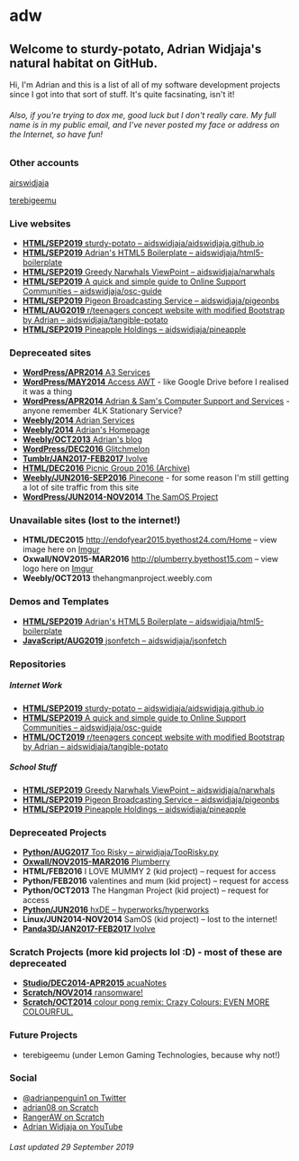# adw
## Welcome to sturdy-potato, Adrian Widjaja's natural habitat on GitHub.

Hi, I'm Adrian and this is a list of all of my software development projects since I got into that sort of stuff. It's quite facsinating, isn't it!

###### Also, if you're trying to dox me, good luck but I don't really care. My full name is in my public email, and I've never posted my face or address on the Internet, so have fun!

### Other accounts 

[airswidjaja](https://github.com/airswidjaja)

[terebigeemu](https://github.com/terebigeemu)

### Live websites

* [**HTML/SEP2019** sturdy-potato – aidswidjaja/aidswidjaja.github.io](https://aidswidjaja.github.io)
* [**HTML/SEP2019** Adrian's HTML5 Boilerplate – aidswidjaja/html5-boilerplate](https://adw-boilerplate.netlify.com)
* [**HTML/SEP2019** Greedy Narwhals ViewPoint – aidswidjaja/narwhals](https://aidswidjaja.github.io/narwhals)
* [**HTML/SEP2019** A quick and simple guide to Online Support Communities – aidswidjaja/osc-guide](https://aidswidjaja.github.io/osc-guide)
* [**HTML/SEP2019** Pigeon Broadcasting Service – aidswidjaja/pigeonbs](https://aidswidjaja.github.io/pigeonbs)
* [**HTML/AUG2019** r/teenagers concept website with modified Bootstrap by Adrian – aidswidjaja/tangible-potato](https://aidswidjaja.github.io/tangible-potato)
* [**HTML/SEP2019** Pineapple Holdings – aidswidjaja/pineapple](https://aidswidjaja.github.io/pineapple)

### Depreceated sites

* [**WordPress/APR2014** A3 Services](https://adrianservices.wordpress.com/)
* [**WordPress/MAY2014** Access AWT](https://accessawt.wordpress.com/) - like Google Drive before I realised it was a thing
* [**WordPress/APR2014** Adrian & Sam's Computer Support and Services](http://ascsas.wordpress.com) - anyone remember 4LK Stationary Service?
* [**Weebly/2014** Adrian Services](http://adrianservices.weebly.com/)
* [**Weebly/2014** Adrian's Homepage](http://adrianwidjaja.weebly.com/)
* [**Weebly/OCT2013** Adrian's blog](http://blogspotadrian.weebly.com/)
* [**WordPress/DEC2016** Glitchmelon](http://glitchmelon.wordpress.com/)
* [**Tumblr/JAN2017-FEB2017** Ivolve](https://ivolvedev.tumblr.com/)
* [**HTML/DEC2016** Picnic Group 2016 (Archive)](https://web.archive.org/web/20161110202519/http://picnic-group.000webhostapp.com/)
* [**Weebly/JUN2016-SEP2016** Pinecone](http://pineconereads.weebly.com/) - for some reason I'm still getting a lot of site traffic from this site
* [**WordPress/JUN2014-NOV2014** The SamOS Project](https://samosdevelopment.wordpress.com/)

### Unavailable sites (lost to the internet!)

* **HTML/DEC2015** http://endofyear2015.byethost24.com/Home – view image here on [Imgur](https://imgur.com/a/YdBpY8g)
* **Oxwall/NOV2015-MAR2016** http://plumberry.byethost15.com – view logo here on [Imgur](https://imgur.com/a/YdBpY8g)
* **Weebly/OCT2013** thehangmanproject.weebly.com

### Demos and Templates

* [**HTML/SEP2019** Adrian's HTML5 Boilerplate – aidswidjaja/html5-boilerplate](https://github.com/aidswidjaja/html5-boilerplate)
* [**JavaScript/AUG2019** jsonfetch – aidswidjaja/jsonfetch](https://github.com/aidswidjaja/jsonfetch)

### Repositories

##### Internet Work

* [**HTML/SEP2019** sturdy-potato – aidswidjaja/aidswidjaja.github.io](https://github.com/aidswidjaja/aidswidjaja.github.io)
* [**HTML/SEP2019** A quick and simple guide to Online Support Communities – aidswidjaja/osc-guide](https://github.com/aidswidjaja/osc-guide)
* [**HTML/OCT2019** r/teenagers concept website with modified Bootstrap by Adrian – aidswidjaja/tangible-potato](https://github.com/aidswidjaja/tangible-potato)

##### School Stuff

* [**HTML/SEP2019** Greedy Narwhals ViewPoint – aidswidjaja/narwhals](https://github.com/aidswidjaja/narwhals)
* [**HTML/SEP2019** Pigeon Broadcasting Service – aidswidjaja/pigeonbs](https://github.com/aidswidjaja/pigeonbs)
* [**HTML/SEP2019** Pineapple Holdings – aidswidjaja/pineapple](https://github.com/aidswidjaja/pineapple)

### Depreceated Projects

* [**Python/AUG2017** Too Risky – airwidjaja/TooRisky.py](https://github.com/airswidjaja/TooRisky.py)
* [**Oxwall/NOV2015-MAR2016** Plumberry](https://imgur.com/a/YdBpY8g)
* **HTML/FEB2016** I LOVE MUMMY 2 (kid project) – request for access
* **Python/FEB2016** valentines and mum (kid project) – request for access
* **Python/OCT2013** The Hangman Project (kid project) – request for access
* [**Python/JUN2016** hxDE – hyperworks/hyperworks](https://bitbucket.org/hyperworks/hyperworks)
* **Linux/JUN2014-NOV2014** SamOS (kid project) – lost to the internet!
* [**Panda3D/JAN2017-FEB2017** Ivolve](https://ivolvedev.tumblr.com/)

### Scratch Projects (more kid projects lol :D) - most of these are depreceated

* [**Studio/DEC2014-APR2015** acuaNotes](https://scratch.mit.edu/studios/798616/)
* [**Scratch/NOV2014** ransomware!](https://scratch.mit.edu/projects/29516478/)
* [**Scratch/OCT2014** colour pong remix: Crazy Colours: EVEN MORE COLOURFUL.](https://scratch.mit.edu/projects/31360706/)
### Future Projects

* terebigeemu (under Lemon Gaming Technologies, because why not!)

### Social

* [@adrianpenguin1 on Twitter](https://twitter.com/adrianpenguin1)
* [adrian08 on Scratch](https://scratch.mit.edu/users/adrian08/)
* [RangerAW on Scratch](https://scratch.mit.edu/users/RangerAW/)
* [Adrian Widjaja on YouTube](https://youtube.com/c/AdrianWidjaja)

###### Last updated 29 September 2019
